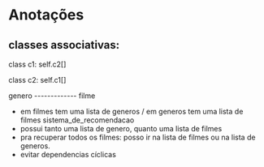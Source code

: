 # Anotações

## classes associativas:

class c1:
    self.c2[]

class c2:
    self.c1[]

genero ------------- filme
- em filmes tem uma lista de generos / em generos tem uma lista de filmes
sistema_de_recomendacao
- possui tanto uma lista de genero, quanto uma lista de filmes
- pra recuperar todos os filmes: posso ir na lista de filmes ou na lista de generos.
- evitar dependencias cíclicas
